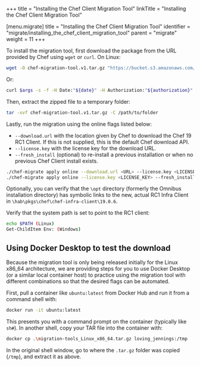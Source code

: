 +++
title = "Installing the Chef Client Migration Tool"
linkTitle = "Installing the Chef Client Migration Tool"

[menu.migrate]
title = "Installing the Chef Client Migration Tool"
identifier = "migrate/installing_the_chef_client_migration_tool"
parent = "migrate"
weight = 11
+++

To install the migration tool, first download the package from the URL provided by Chef using `wget` or `curl`. On Linux:

```sh
wget -O chef-migration-tool.v1.tar.gz "https://bucket.s3.amazonaws.com/BUCKETNAME/FILENAME.tar.gz?Signature=SIGNATURESTRING&AWSAccessKeyId=IFTHEREISONE"
```

Or:

```sh
curl $args -s -f -H Date:"${date}" -H Authorization:"${authorization}" https://s3.amazonaws.com"${path/to/file}"
```

Then, extract the zipped file to a temporary folder:

```sh
tar -xvf chef-migration-tool.v1.tar.gz -C /path/to/folder
```

Lastly, run the migration using the online flags listed below:

- `--download.url` with the location given by Chef to download the Chef 19 RC1 Client. If this is not supplied, this is the default Chef download API.
- `--license.key` with the license key for the download URL.
- `--fresh_install` (optional) to re-install a previous installation or when no previous Chef Client install exists.

```sh
./chef-migrate apply online --download.url <URL> --license.key <LICENSE_KEY>
./chef-migrate apply online --license.key <LICENSE_KEY> --fresh_install
```

Optionally, you can verify that the `\opt` directory (formerly the Omnibus installation directory) has symbolic links to the new, actual RC1 Infra Client in `\hab\pkgs\chef\chef-infra-client\19.0.6`.

Verify that the system path is set to point to the RC1 client:

```sh
echo $PATH (Linux)
Get-ChildItem Env: (Windows)
```

## Using Docker Desktop to test the download

Because the migration tool is only being released initially for the Linux x86_64 architecture, we are providing steps for you to use Docker Desktop (or a similar local container host) to practice using the migration tool with different combinations so that the desired flags can be automated.

First, pull a container like `ubuntu:latest` from Docker Hub and run it from a command shell with:

```sh
docker run -it ubuntu:latest
```

This presents you with a command prompt on the container (typically like `sh#`).  In another shell, copy your TAR file into the container with:

```sh
docker cp .\migration-tools_Linux_x86_64.tar.gz loving_jennings:/tmp
```

In the original shell window, go to where the `.tar.gz` folder was copied (`/tmp`), and extract it as above.
